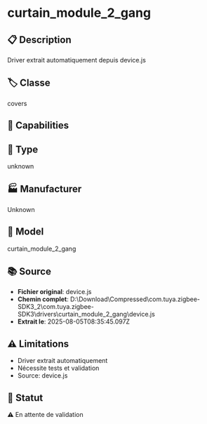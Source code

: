 # curtain_module_2_gang

## 📋 Description
Driver extrait automatiquement depuis device.js

## 🏷️ Classe
covers

## 🔧 Capabilities


## 📡 Type
unknown

## 🏭 Manufacturer
Unknown

## 📱 Model
curtain_module_2_gang

## 📚 Source
- **Fichier original**: device.js
- **Chemin complet**: D:\Download\Compressed\com.tuya.zigbee-SDK3_2\com.tuya.zigbee-SDK3\drivers\curtain_module_2_gang\device.js
- **Extrait le**: 2025-08-05T08:35:45.097Z

## ⚠️ Limitations
- Driver extrait automatiquement
- Nécessite tests et validation
- Source: device.js

## 🚀 Statut
⚠️ En attente de validation
